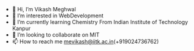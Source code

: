 - 👋 Hi, I’m Vikash Meghwal
- 👀 I’m interested in WebDevelopment
- 🌱 I’m currently learning Chemistry From Indian Institute of Technology Kanpur
- 💞️ I’m looking to collaborate on MIT
- 📫 How to reach me mevikash@iitk.ac.in(+919024736762)

<!---
mevikash/mevikash is a ✨ special ✨ repository because its `README.md` (this file) appears on your GitHub profile.
You can click the Preview link to take a look at your changes.
--->
